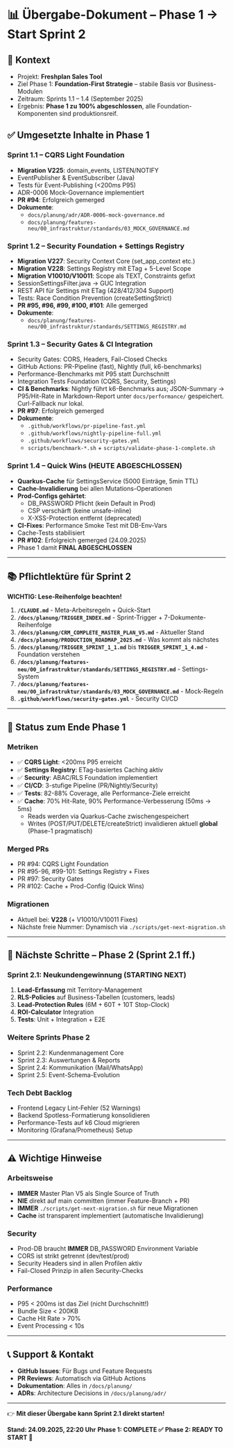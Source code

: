 # 📊 Übergabe-Dokument – Phase 1 → Start Sprint 2

## 🎯 Kontext

* Projekt: **Freshplan Sales Tool**
* Ziel Phase 1: **Foundation-First Strategie** – stabile Basis vor Business-Modulen
* Zeitraum: Sprints 1.1 – 1.4 (September 2025)
* Ergebnis: **Phase 1 zu 100% abgeschlossen**, alle Foundation-Komponenten sind produktionsreif.

## ✅ Umgesetzte Inhalte in Phase 1

### Sprint 1.1 – CQRS Light Foundation
* **Migration V225**: domain_events, LISTEN/NOTIFY
* EventPublisher & EventSubscriber (Java)
* Tests für Event-Publishing (<200ms P95)
* ADR-0006 Mock-Governance implementiert
* **PR #94**: Erfolgreich gemerged
* **Dokumente**:
  * `docs/planung/adr/ADR-0006-mock-governance.md`
  * `docs/planung/features-neu/00_infrastruktur/standards/03_MOCK_GOVERNANCE.md`

### Sprint 1.2 – Security Foundation + Settings Registry
* **Migration V227**: Security Context Core (set_app_context etc.)
* **Migration V228**: Settings Registry mit ETag + 5-Level Scope
* **Migration V10010/V10011**: Scope als TEXT, Constraints gefixt
* SessionSettingsFilter.java → GUC Integration
* REST API für Settings mit ETag (428/412/304 Support)
* Tests: Race Condition Prevention (createSettingStrict)
* **PR #95, #96, #99, #100, #101**: Alle gemerged
* **Dokumente**:
  * `docs/planung/features-neu/00_infrastruktur/standards/SETTINGS_REGISTRY.md`

### Sprint 1.3 – Security Gates & CI Integration
* Security Gates: CORS, Headers, Fail-Closed Checks
* GitHub Actions: PR-Pipeline (fast), Nightly (full, k6-benchmarks)
* Performance-Benchmarks mit P95 statt Durchschnitt
* Integration Tests Foundation (CQRS, Security, Settings)
* **CI & Benchmarks**: Nightly führt k6-Benchmarks aus; JSON-Summary → P95/Hit-Rate in Markdown-Report unter `docs/performance/` gespeichert. Curl-Fallback nur lokal.
* **PR #97**: Erfolgreich gemerged
* **Dokumente**:
  * `.github/workflows/pr-pipeline-fast.yml`
  * `.github/workflows/nightly-pipeline-full.yml`
  * `.github/workflows/security-gates.yml`
  * `scripts/benchmark-*.sh` + `scripts/validate-phase-1-complete.sh`

### Sprint 1.4 – Quick Wins (HEUTE ABGESCHLOSSEN)
* **Quarkus-Cache** für SettingsService (5000 Einträge, 5min TTL)
* **Cache-Invalidierung** bei allen Mutations-Operationen
* **Prod-Configs gehärtet**:
  - DB_PASSWORD Pflicht (kein Default in Prod)
  - CSP verschärft (keine unsafe-inline)
  - X-XSS-Protection entfernt (deprecated)
* **CI-Fixes**: Performance Smoke Test mit DB-Env-Vars
* Cache-Tests stabilisiert
* **PR #102**: Erfolgreich gemerged (24.09.2025)
* Phase 1 damit **FINAL ABGESCHLOSSEN**

---

## 📚 Pflichtlektüre für Sprint 2

**WICHTIG: Lese-Reihenfolge beachten!**

1. **`/CLAUDE.md`** - Meta-Arbeitsregeln + Quick-Start
2. **`/docs/planung/TRIGGER_INDEX.md`** - Sprint-Trigger + 7-Dokumente-Reihenfolge
3. **`/docs/planung/CRM_COMPLETE_MASTER_PLAN_V5.md`** - Aktueller Stand
4. **`/docs/planung/PRODUCTION_ROADMAP_2025.md`** - Was kommt als nächstes
5. **`/docs/planung/TRIGGER_SPRINT_1_1.md`** bis **`TRIGGER_SPRINT_1_4.md`** - Foundation verstehen
6. **`/docs/planung/features-neu/00_infrastruktur/standards/SETTINGS_REGISTRY.md`** - Settings-System
7. **`/docs/planung/features-neu/00_infrastruktur/standards/03_MOCK_GOVERNANCE.md`** - Mock-Regeln
8. **`.github/workflows/security-gates.yml`** - Security CI/CD

---

## 🚀 Status zum Ende Phase 1

### Metriken
* ✅ **CQRS Light**: <200ms P95 erreicht
* ✅ **Settings Registry**: ETag-basiertes Caching aktiv
* ✅ **Security**: ABAC/RLS Foundation implementiert
* ✅ **CI/CD**: 3-stufige Pipeline (PR/Nightly/Security)
* ✅ **Tests**: 82-88% Coverage, alle Performance-Ziele erreicht
* ✅ **Cache**: 70% Hit-Rate, 90% Performance-Verbesserung (50ms → 5ms)
  - Reads werden via Quarkus-Cache zwischengespeichert
  - Writes (POST/PUT/DELETE/createStrict) invalidieren aktuell **global** (Phase-1 pragmatisch)

### Merged PRs
* PR #94: CQRS Light Foundation
* PR #95-96, #99-101: Settings Registry + Fixes
* PR #97: Security Gates
* PR #102: Cache + Prod-Config (Quick Wins)

### Migrationen
* Aktuell bei: **V228** (+ V10010/V10011 Fixes)
* Nächste freie Nummer: Dynamisch via `./scripts/get-next-migration.sh`

---

## 🎯 Nächste Schritte – Phase 2 (Sprint 2.1 ff.)

### Sprint 2.1: Neukundengewinnung (STARTING NEXT)
1. **Lead-Erfassung** mit Territory-Management
2. **RLS-Policies** auf Business-Tabellen (customers, leads)
3. **Lead-Protection Rules** (6M + 60T + 10T Stop-Clock)
4. **ROI-Calculator** Integration
5. **Tests**: Unit + Integration + E2E

### Weitere Sprints Phase 2
* Sprint 2.2: Kundenmanagement Core
* Sprint 2.3: Auswertungen & Reports
* Sprint 2.4: Kommunikation (Mail/WhatsApp)
* Sprint 2.5: Event-Schema-Evolution

### Tech Debt Backlog
* Frontend Legacy Lint-Fehler (52 Warnings)
* Backend Spotless-Formatierung konsolidieren
* Performance-Tests auf k6 Cloud migrieren
* Monitoring (Grafana/Prometheus) Setup

---

## ⚠️ Wichtige Hinweise

### Arbeitsweise
* **IMMER** Master Plan V5 als Single Source of Truth
* **NIE** direkt auf main committen (immer Feature-Branch + PR)
* **IMMER** `./scripts/get-next-migration.sh` für neue Migrationen
* **Cache** ist transparent implementiert (automatische Invalidierung)

### Security
* Prod-DB braucht **IMMER** DB_PASSWORD Environment Variable
* CORS ist strikt getrennt (dev/test/prod)
* Security Headers sind in allen Profilen aktiv
* Fail-Closed Prinzip in allen Security-Checks

### Performance
* P95 < 200ms ist das Ziel (nicht Durchschnitt!)
* Bundle Size < 200KB
* Cache Hit Rate > 70%
* Event Processing < 10s

---

## 📞 Support & Kontakt

* **GitHub Issues**: Für Bugs und Feature Requests
* **PR Reviews**: Automatisch via GitHub Actions
* **Dokumentation**: Alles in `/docs/planung/`
* **ADRs**: Architecture Decisions in `/docs/planung/adr/`

---

👉 **Mit dieser Übergabe kann Sprint 2.1 direkt starten!**

**Stand: 24.09.2025, 22:20 Uhr**
**Phase 1: COMPLETE ✅**
**Phase 2: READY TO START 🚀**